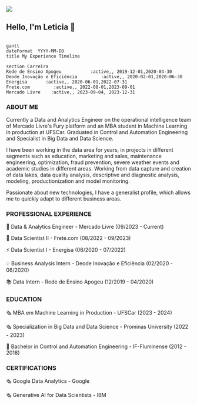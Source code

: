 ![](https://komarev.com/ghpvc/?username=leticiagcsilva)

## Hello, I'm Leticia 👋

```mermaid

gantt
dateFormat  YYYY-MM-DD
title My Experience Timeline

section Carreira
Rede de Ensino Apogeu           :active,, 2019-12-01,2020-04-30
Deode Inovação e Eficiência         :active,, 2020-02-01,2020-06-30
Energisa       :active,, 2020-06-01,2022-07-31
Frete.com         :active,, 2022-08-01,2023-09-01
Mercado Livre    :active,, 2023-09-04, 2023-12-31

```
### ABOUT ME
Currently a Data and Analytics Engineer on the operational intelligence team of Mercado Livre's Fury platform and an MBA student in Machine Learning in production at UFSCar. Graduated in Control and Automation Engineering and Specialist in Big Data and Data Science.

I have been working in the data area for years, in projects in different segments such as education, marketing and sales, maintenance engineering, optimization, fraud prevention, severe weather events and academic studies in different areas. Working from data capture and creation of data lakes, data quality analysis, descriptive and diagnostic analysis, modeling, productionization and model monitoring.

Passionate about new technologies, I have a generalist profile, which allows me to quickly adapt to different business areas.

### PROFESSIONAL EXPERIENCE
🛒  Data & Analytics Engineer - Mercado Livre (09/2023 - Current)

🚚  Data Scientist II - Frete.com (08/2022 - 09/2023)

⚡ Data Scientist I - Energisa (06/2020 - 07/2022)

💡 Business Analysis Intern - Deode Inovação e Eficiência (02/2020 - 06/2020)

📚 Data Intern - Rede de Ensino Apogeu (12/2019 - 04/2020)

### EDUCATION
🗞️ MBA em Machine Learning in Production - UFSCar (2023 - 2024)

🗞️ Specialization in Big Data and Data Science - Prominas University (2022 - 2023)

🤖 Bachelor in Control and Automation Engineering - IF-Fluminense (2012 - 2018)

### CERTIFICATIONS
🗞️ Google Data Analytics - Google

🗞️ Generative AI for Data Scientists - IBM
